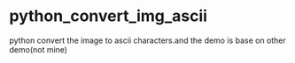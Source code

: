 # python_convert_img_ascii
python convert the image to ascii characters.and the demo is base on other demo(not mine)
